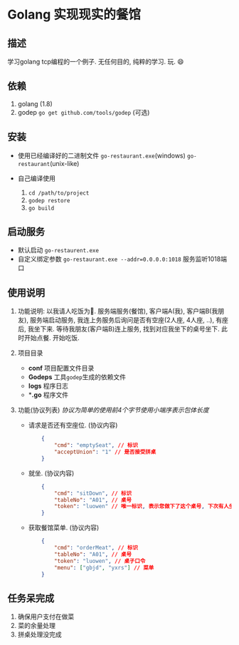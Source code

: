 # Golang 实现现实的餐馆

## 描述

学习golang tcp编程的一个例子. 无任何目的, 纯粹的学习. 玩. 😄

## 依赖

1. golang (1.8)
2. godep `go get github.com/tools/godep` (可选)


## 安装

- 使用已经编译好的二进制文件 `go-restaurant.exe`(windows) `go-restaurant`(unix-like)
- 自己编译使用

    1. `cd /path/to/project`
    1. `godep restore`
    2. `go build`

## 启动服务

- 默认启动 `go-restaurent.exe`
- 自定义绑定参数 `go-restaurant.exe --addr=0.0.0.0:1018` 服务监听1018端口


## 使用说明

1. 功能说明: 以我请人吃饭为🌰. 服务端服务(餐馆), 客户端A(我), 客户端B(我朋友), 服务端启动服务, 我连上务服务后询问是否有空座(2人座, 4人座, ..), 有座后, 我坐下来. 等待我朋友(客户端B)连上服务, 找到对应我坐下的桌号坐下. 此时开始点餐. 开始吃饭.

1. 项目目录

    - **conf** 项目配置文件目录
    - **Godeps** 工具`godep`生成的依赖文件
    - **logs** 程序日志
    - ***.go**  程序文件

1. 功能(协议列表) _协议为简单的使用前4个字节使用小端序表示包体长度_

    - 请求是否还有空座位. (协议内容)

        ```json
            {
                "cmd": "emptySeat", // 标识
                "acceptUnion": "1" // 是否接受拼桌
            }
        ```

    - 就坐. (协议内容)

        ```json
            {
                "cmd": "sitDown", // 标识
                "tableNo": "A01", // 桌号
                "token": "luowen" // 唯一标识, 表示您做下了这个桌号, 下次有人坐这个位置, 必须报口令
            }
        ```

    - 获取餐馆菜单. (协议内容)

        ```json
            {
                "cmd": "orderMeat", // 标识
                "tableNo": "A01", // 桌号
                "token": "luowen", // 桌子口令
                "menu": ["gbjd", "yxrs"] // 菜单
            }
        ```

## 任务呆完成

1. 确保用户支付在做菜
1. 菜的余量处理
2. 拼桌处理没完成

